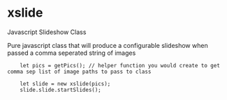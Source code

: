 # xslide
Javascript Slideshow Class

Pure javascript class that will produce a configurable slideshow when passed a comma seperated string of images

```
    let pics = getPics(); // helper function you would create to get comma sep list of image paths to pass to class
    
    let slide = new xslide(pics);
    slide.slide.startSlides();
    
```

